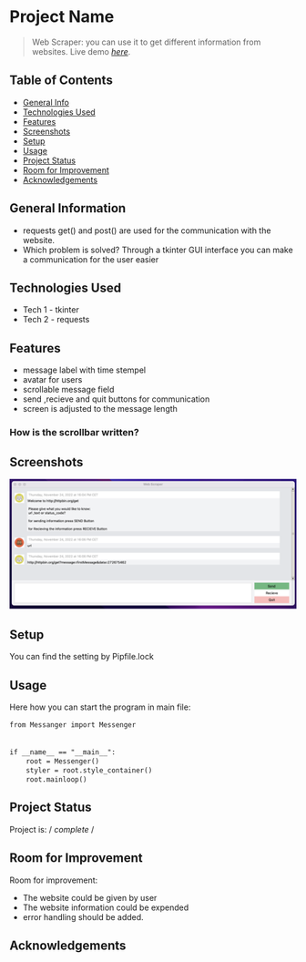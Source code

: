 # Project Name
> Web Scraper: you can use it to get different information from websites.
> Live demo [_here_](https://www.example.com). <!-- If you have the project hosted somewhere, include the link here. -->

## Table of Contents
* [General Info](#general-information)
* [Technologies Used](#technologies-used)
* [Features](#features)
* [Screenshots](#screenshots)
* [Setup](#setup)
* [Usage](#usage)
* [Project Status](#project-status)
* [Room for Improvement](#room-for-improvement)
* [Acknowledgements](#acknowledgements)

<!-- * [License](#license) -->


## General Information
- requests get() and post() are used for the communication with the website.
- Which problem is solved? Through a tkinter GUI interface you can make a communication for the user easier


## Technologies Used
- Tech 1 - tkinter 
- Tech 2 - requests



## Features

- message label with time stempel
- avatar for users
- scrollable message field
- send ,recieve and quit buttons for communication
- screen is adjusted to the message length

### How is the scrollbar written?



## Screenshots
![Example screenshot](/assets/screenshot1.png)


## Setup
You can find the setting by Pipfile.lock 


## Usage
Here how you can start the program in main file:

```
from Messanger import Messenger


if __name__ == "__main__":
    root = Messenger()
    styler = root.style_container()
    root.mainloop()  
```


## Project Status
Project is:  / _complete_ / 


## Room for Improvement
Room for improvement:
- The website could be given by user
- The website information could be expended
- error handling should be added.


## Acknowledgements




<!-- Optional -->
<!-- ## License -->

